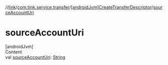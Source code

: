 //[link](../../index.md)/[com.tink.service.transfer](../index.md)/[[androidJvm]CreateTransferDescriptor](index.md)/[sourceAccountUri](source-account-uri.md)



# sourceAccountUri  
[androidJvm]  
Content  
val [sourceAccountUri](source-account-uri.md): [String](https://kotlinlang.org/api/latest/jvm/stdlib/kotlin/-string/index.html)  



